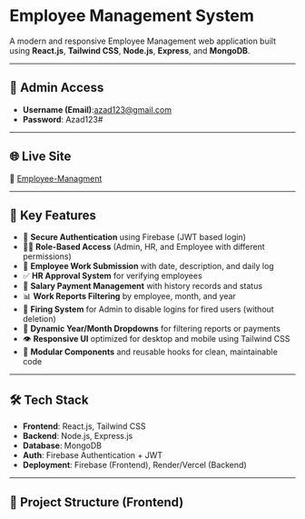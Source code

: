 # Employee Management System

A modern and responsive Employee Management web application built using **React.js**, **Tailwind CSS**, **Node.js**, **Express**, and **MongoDB**.

---

## 🔐 Admin Access

- **Username (Email)**:azad123@gmail.com 
- **Password**: Azad123#



---

## 🌐 Live Site

🔗 [Employee-Managment](https://employee-managment-493b0.web.app/)

---

## 🚀 Key Features

- 🔐 **Secure Authentication** using Firebase (JWT based login)
- 🧑‍💼 **Role-Based Access** (Admin, HR, and Employee with different permissions)
- 📄 **Employee Work Submission** with date, description, and daily log
- ✅ **HR Approval System** for verifying employees
- 💸 **Salary Payment Management** with history records and status
- 📊 **Work Reports Filtering** by employee, month, and year
- 🛑 **Firing System** for Admin to disable logins for fired users (without deletion)
- 📅 **Dynamic Year/Month Dropdowns** for filtering reports or payments
- 👁️ **Responsive UI** optimized for desktop and mobile using Tailwind CSS 
- 🧩 **Modular Components** and reusable hooks for clean, maintainable code

---

## 🛠️ Tech Stack

- **Frontend**: React.js, Tailwind CSS
- **Backend**: Node.js, Express.js
- **Database**: MongoDB 
- **Auth**: Firebase Authentication + JWT
- **Deployment**: Firebase (Frontend), Render/Vercel (Backend)

---

## 📁 Project Structure (Frontend)